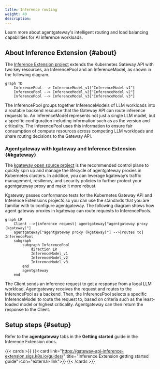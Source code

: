 ```yaml
---
title: Inference routing
weight: 40 
description:
---
```


Learn more about agentgateway's intelligent routing and load balancing capabilities for AI inference workloads. 

## About Inference Extension {#about}

The [Inference Extension project](https://gateway-api-inference-extension.sigs.k8s.io/) extends the Kubernetes Gateway API with two key resources, an InferencePool and an InferenceModel, as shown in the following diagram.

```mermaid
graph TD
    InferencePool --> InferenceModel_v1["InferenceModel v1"]
    InferencePool --> InferenceModel_v2["InferenceModel v2"]
    InferencePool --> InferenceModel_v3["InferenceModel v3"]
```

The InferencePool groups together InferenceModels of LLM workloads into a routable backend resource that the Gateway API can route inference requests to. An InferenceModel represents not just a single LLM model, but a specific configuration including information such as as the version and criticality. The InferencePool uses this information to ensure fair consumption of compute resources across competing LLM workloads and share routing decisions to the Gateway API.

### Agentgateway with kgateway and Inference Extension {#kgateway}

The [kgateway open source project](https://kgateway.dev/) is the recommended control plane to quickly spin up and manage the lifecycle of agentgateway proxies in Kubernetes clusters. In addition, you can leverage kgateway’s traffic management, resiliency, and security policies to further protect your agentgateway proxy and make it more robust.

Kgateway passes conformance tests for the Kubernetes Gateway API and Inference Extensions projects so you can use the standards that you are familiar with to configure agentgateway. The following diagram shows how agent gateway proxies in kgateway can route requests to InferencePools. 

```mermaid
graph LR
    Client -->|inference request| agentgateway["agentgateway proxy (kgateway)"]
    agentgateway["agentgateway proxy (kgateway)"] -->|routes to| InferencePool
    subgraph  
        subgraph InferencePool
            direction LR
            InferenceModel_v1
            InferenceModel_v2
            InferenceModel_v3
        end
        agentgateway
    end
```

The Client sends an inference request to get a response from a local LLM workload. Agentgateway receives the request and routes to the InferencePool as a backend. Then, the InferencePool selects a specific InferenceModel to route the request to, based on criteria such as the least-loaded model or highest criticality. Agentgateway can then return the response to the Client.

## Setup steps {#setup}

Refer to the **agentgateway** tabs in the **Getting started** guide in the Inference Extension docs.

{{< cards >}}
  {{< card link="https://gateway-api-inference-extension.sigs.k8s.io/guides/" title="Inference Extension getting started guide" icon="external-link">}}
{{< /cards >}}
